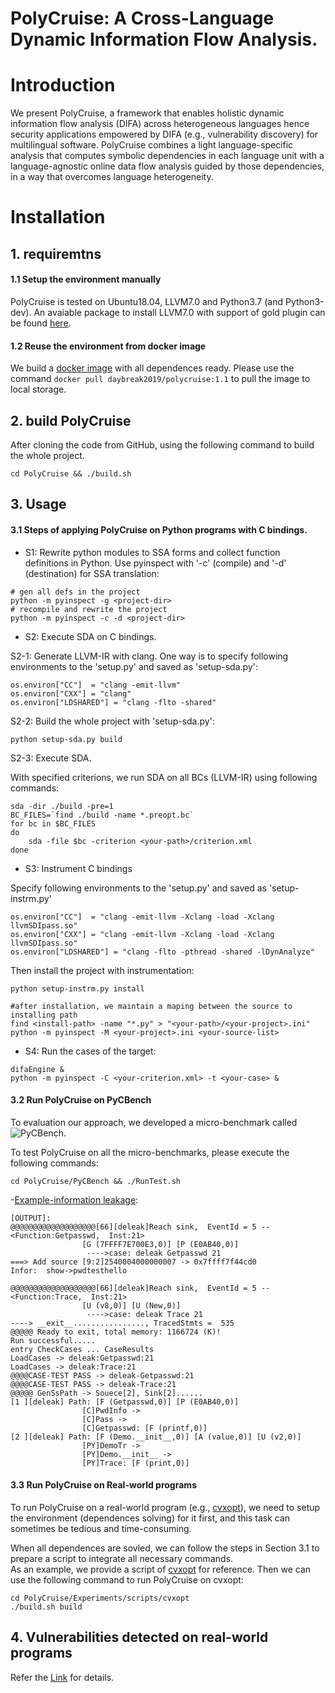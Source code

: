 # PolyCruise: A Cross-Language Dynamic Information Flow Analysis.


# Introduction
We present PolyCruise, a framework that enables holistic dynamic information flow analysis (DIFA) across heterogeneous languages hence security applications empowered by DIFA (e.g., vulnerability discovery) for multilingual software. PolyCruise combines a light language-specific analysis that computes symbolic dependencies in each language unit with a language-agnostic online data flow analysis guided by those dependencies, in a way that overcomes language heterogeneity.

# Installation
## 1. requiremtns
#### 1.1 Setup the environment manually
PolyCruise is tested on Ubuntu18.04, LLVM7.0 and Python3.7 (and Python3-dev).
An avaiable package to install LLVM7.0 with support of gold plugin can be found [here](https://github.com/Daybreak2019/PCA/tree/master/llvm7).

#### 1.2 Reuse the environment from docker image
We build a [docker image](https://hub.docker.com/repository/docker/daybreak2019/polycruise/tags?page=1&ordering=last_updated) with all dependences ready.
Please use the command ```docker pull daybreak2019/polycruise:1.1``` to pull the image to local storage.

## 2. build PolyCruise
After cloning the code from GitHub, using the following command to build the whole project.

```cd PolyCruise && ./build.sh```

## 3. Usage
#### 3.1 Steps of applying PolyCruise on Python programs with C bindings.
- S1: Rewrite python modules to SSA forms and collect function definitions in Python.
Use pyinspect with '-c' (compile) and '-d' (destination) for SSA translation:
```
# gen all defs in the project
python -m pyinspect -g <project-dir>
# recompile and rewrite the project
python -m pyinspect -c -d <project-dir>
```

- S2: Execute SDA on C bindings.

S2-1: Generate LLVM-IR with clang. One way is to specify following environments to the 'setup.py' and saved as 'setup-sda.py':
```
os.environ["CC"]  = "clang -emit-llvm"
os.environ["CXX"] = "clang"
os.environ["LDSHARED"] = "clang -flto -shared"
```

S2-2: Build the whole project with 'setup-sda.py':
```
python setup-sda.py build
```

S2-3: Execute SDA.

With specified criterions, we run SDA on all BCs (LLVM-IR) using following commands:
```
sda -dir ./build -pre=1
BC_FILES=`find ./build -name *.preopt.bc`
for bc in $BC_FILES
do
    sda -file $bc -criterion <your-path>/criterion.xml
done
```

- S3: Instrument C bindings

Specify following environments to the 'setup.py' and saved as 'setup-instrm.py'
```
os.environ["CC"]  = "clang -emit-llvm -Xclang -load -Xclang llvmSDIpass.so"
os.environ["CXX"] = "clang -emit-llvm -Xclang -load -Xclang llvmSDIpass.so"
os.environ["LDSHARED"] = "clang -flto -pthread -shared -lDynAnalyze"
```
Then install the project with instrumentation:
```
python setup-instrm.py install

#after installation, we maintain a maping between the source to installing path
find <install-path> -name "*.py" > "<your-path>/<your-project>.ini"
python -m pyinspect -M <your-project>.ini <your-source-list>
```

- S4: Run the cases of the target:
```
difaEngine &
python -m pyinspect -C <your-criterion.xml> -t <your-case> &
```

#### 3.2 Run PolyCruise on PyCBench
To evaluation our approach, we developed a micro-benchmark called ![PyCBench](https://github.com/Daybreak2019/LDI/tree/master/PyCBench).

To test PolyCruise on all the micro-benchmarks, please execute the following commands:
```
cd PolyCruise/PyCBench && ./RunTest.sh
```

-[Example-information leakage](https://github.com/Daybreak2019/PolyCruise/tree/master/PyCBench/DynamicInvocation/1_leak_PyClang):
```
[OUTPUT]:
@@@@@@@@@@@@@@@@@@@[66][deleak]Reach sink,  EventId = 5 -- <Function:Getpasswd,  Inst:21> 
                [G (7FFFF7E700E3,0)] [P (E0AB40,0)] 
                 ---->case: deleak Getpasswd 21 
===> Add source [9:2]2540004000000007 -> 0x7ffff7f44cd0 
Infor:  show->pwdtesthello

@@@@@@@@@@@@@@@@@@@[66][deleak]Reach sink,  EventId = 5 -- <Function:Trace,  Inst:21> 
                [U (v8,0)] [U (New,0)] 
                 ---->case: deleak Trace 21 
----> __exit__................, TracedStmts =  535
@@@@@ Ready to exit, total memory: 1166724 (K)!
Run successful.....
entry CheckCases ... CaseResults
LoadCases -> deleak:Getpasswd:21
LoadCases -> deleak:Trace:21
@@@@CASE-TEST PASS -> deleak-Getpasswd:21
@@@@CASE-TEST PASS -> deleak-Trace:21
@@@@@ GenSsPath -> Souece[2], Sink[2]......
[1 ][deleak] Path: [F (Getpasswd,0)] [P (E0AB40,0)] 
                [C]PwdInfo -> 
                [C]Pass -> 
                [C]Getpasswd: [F (printf,0)] 
[2 ][deleak] Path: [F (Demo.__init__,0)] [A (value,0)] [U (v2,0)] 
                [PY]DemoTr -> 
                [PY]Demo.__init__ -> 
                [PY]Trace: [F (print,0)] 
```


#### 3.3 Run PolyCruise on Real-world programs
To run PolyCruise on a real-world program (e.g., [cvxopt](https://github.com/Daybreak2019/cvxopt)), we need to setup the environment (dependences solving) for it first, and
this task can sometimes be tedious and time-consuming.

When all dependences are sovled, we can follow the steps in Section 3.1 to prepare a script to integrate all necessary commands.  
As an example, we provide a script of [cvxopt](https://github.com/Daybreak2019/PolyCruise/blob/master/Experiments/scripts/cvxopt/build.sh) for reference.
Then we can use the following command to run PolyCruise on cvxopt:
```
cd PolyCruise/Experiments/scripts/cvxopt
./build.sh build
```

## 4. Vulnerabilities detected on real-world programs

Refer the [Link](https://github.com/baltsers/polycruise) for details.

        

